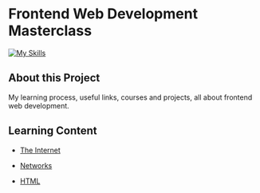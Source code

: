# Frontend Web Development Masterclass

[![My Skills](https://skillicons.dev/icons?i=git,github,html,css,js)](https://skillicons.dev) 

## About this Project 

My learning process, useful links, courses and projects, all about frontend web development.

## Learning Content

- [The Internet](https://github.com/benjakam/frontend-web-development-masterclass/tree/master/The%20Internet)

- [Networks](https://github.com/benjakam/frontend-web-development-masterclass/tree/master/Networks)

- [HTML](https://github.com/benjakam/frontend-web-development-masterclass/tree/master/HTML)

